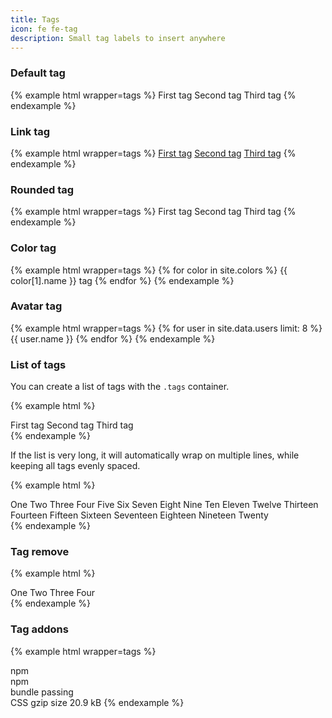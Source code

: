 ```yaml
---
title: Tags
icon: fe fe-tag
description: Small tag labels to insert anywhere
---
```


### Default tag

{% example html wrapper=tags %}
<span class="tag">First tag</span>
<span class="tag">Second tag</span>
<span class="tag">Third tag</span>
{% endexample %}

### Link tag

{% example html wrapper=tags %}
<a href="#" class="tag">First tag</a>
<a href="#" class="tag">Second tag</a>
<a href="#" class="tag">Third tag</a>
{% endexample %}

### Rounded tag

{% example html wrapper=tags %}
<span class="tag tag-rounded">First tag</span>
<span class="tag tag-rounded">Second tag</span>
<span class="tag tag-rounded">Third tag</span>
{% endexample %}

### Color tag

{% example html wrapper=tags %}
{% for color in site.colors %}
<span class="tag tag-{{ color[0] }}">{{ color[1].name }} tag</span>
{% endfor %}
{% endexample %}

### Avatar tag

{% example html wrapper=tags %}
{% for user in site.data.users limit: 8 %}
<span class="tag">
  <span class="tag-avatar avatar" style="background-image: url({{ site.base }}/{{ user.photo }})"></span>
  {{ user.name }}
</span>
{% endfor %}
{% endexample %}

### List of tags

You can create a list of tags with the `.tags` container.

{% example html %}
<div class="tags">
  <span class="tag">First tag</span>
  <span class="tag">Second tag</span>
  <span class="tag">Third tag</span>
</div>
{% endexample %}

If the list is very long, it will automatically wrap on multiple lines, while keeping all tags evenly spaced.

{% example html %}
<div class="tags">
  <span class="tag">One</span>
  <span class="tag">Two</span>
  <span class="tag">Three</span>
  <span class="tag">Four</span>
  <span class="tag">Five</span>
  <span class="tag">Six</span>
  <span class="tag">Seven</span>
  <span class="tag">Eight</span>
  <span class="tag">Nine</span>
  <span class="tag">Ten</span>
  <span class="tag">Eleven</span>
  <span class="tag">Twelve</span>
  <span class="tag">Thirteen</span>
  <span class="tag">Fourteen</span>
  <span class="tag">Fifteen</span>
  <span class="tag">Sixteen</span>
  <span class="tag">Seventeen</span>
  <span class="tag">Eighteen</span>
  <span class="tag">Nineteen</span>
  <span class="tag">Twenty</span>
</div>
{% endexample %}


### Tag remove

{% example html %}
<div class="tags">
  <span class="tag">
    One 
    <a href="javascript:void(0)" class="tag-addon"><i class="fe fe-x"></i></a>
  </span>
  <span class="tag">
    Two 
    <a href="javascript:void(0)" class="tag-addon"><i class="fe fe-x"></i></a>
  </span>
  <span class="tag">
    Three 
    <a href="javascript:void(0)" class="tag-addon"><i class="fe fe-x"></i></a>
  </span>
  <span class="tag">
    Four 
    <a href="javascript:void(0)" class="tag-addon"><i class="fe fe-x"></i></a>
  </span>
</div>
{% endexample %}

### Tag addons

{% example html wrapper=tags %}
<div class="tag">
  npm
  <a href="#" class="tag-addon"><i class="fe fe-x"></i></a>
</div>
<div class="tag tag-danger">
  npm
  <span class="tag-addon"><i class="fe fe-activity"></i></span>
</div>
<div class="tag">
  bundle
  <span class="tag-addon tag-success">passing</span>
</div>
<span class="tag tag-dark">
  CSS gzip size
  <span class="tag-addon tag-warning">20.9 kB</span>
</span>
{% endexample %}